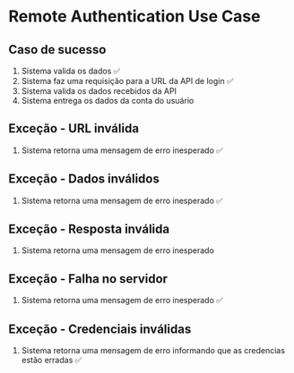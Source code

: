 # Remote Authentication Use Case

## Caso de sucesso

1. Sistema valida os dados ✅
2. Sistema faz uma requisição para a URL da API de login ✅
3. Sistema valida os dados recebidos da API
4. Sistema entrega os dados da conta do usuário

## Exceção - URL inválida

1. Sistema retorna uma mensagem de erro inesperado ✅

## Exceção - Dados inválidos

1. Sistema retorna uma mensagem de erro inesperado ✅

## Exceção - Resposta inválida

1. Sistema retorna uma mensagem de erro inesperado

## Exceção - Falha no servidor

1. Sistema retorna uma mensagem de erro inesperado ✅

## Exceção - Credenciais inválidas

1. Sistema retorna uma mensagem de erro informando que as credencias estão erradas ✅

